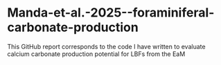 # Manda-et-al.-2025--foraminiferal-carbonate-production
This GitHub report corresponds to the code I have written to evaluate calcium carbonate production potential for LBFs from the EaM




